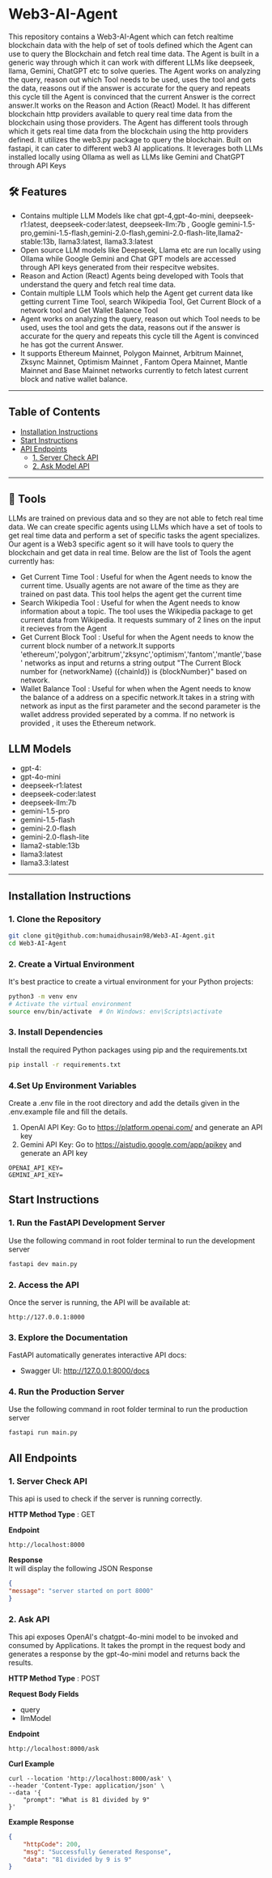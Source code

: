 # Web3-AI-Agent
This repository contains a Web3-AI-Agent which can fetch realtime blockchain data with the help of set of tools defined which the Agent can use to query the Blockchain and fetch real time data. The Agent is built in a generic way through which it can work with different LLMs like deepseek, llama, Gemini, ChatGPT etc to solve queries. The Agent works on analyzing the query, reason out which Tool needs to be used, uses the tool and gets the data, reasons out if the answer is accurate for the query and repeats this cycle till the Agent is convinced that the current Answer is the correct answer.It works on the Reason and Action (React) Model. It has different blockchain http providers available to query real time data from the blockchain using those providers. The Agent has different tools through which it gets real time data from the blockchain using the http providers defined. It utilizes the web3.py package to query the blockchain. Built on fastapi, it can cater to different web3 AI applications. It leverages both LLMs installed locally using Ollama as well as LLMs like Gemini and ChatGPT through API Keys

## 🛠 Features
- Contains multiple LLM Models like chat gpt-4,gpt-4o-mini, deepseek-r1:latest, deepseek-coder:latest, deepseek-llm:7b , Google gemini-1.5-pro,gemini-1.5-flash,gemini-2.0-flash,gemini-2.0-flash-lite,llama2-stable:13b, llama3:latest, llama3.3:latest
- Open source LLM models like Deepseek, Llama etc are run locally using Ollama while Google Gemini and Chat GPT models are accessed through API keys generated from their respecitve websites. 
- Reason and Action (React) Agents being developed with Tools that understand the query and fetch real time data.
- Contain multiple LLM Tools which help the Agent get current data like getting current Time Tool, search Wikipedia Tool, Get Current Block of a network tool and Get Wallet Balance Tool
- Agent works on analyzing the query, reason out which Tool needs to be used, uses the tool and gets the data, reasons out if the answer is accurate for the query and repeats this cycle till the Agent is convinced he has got the current Answer.
- It supports Ethereum Mainnet, Polygon Mainnet, Arbitrum Mainnet, Zksync Mainnet, Optimism Mainnet , Fantom Opera Mainnet, Mantle Mainnet and Base Mainnet networks currently to fetch latest current block and native wallet balance. 
---

## Table of Contents

- [Installation Instructions](#installation-instructions)
- [Start Instructions](#start-instructions)
- [API Endpoints ](#all-endpoints)
	- [1. Server Check API](#1-server-check-api)
	- [2. Ask Model API ](#2-models--gpt-4o-mini-api)
 	


---


## 🔨 Tools 
LLMs are trained on previous data and so they are not able to fetch real time data. We can create specific agents using LLMs which have a set of tools to get real time data and perform a set of specific tasks the agent specializes. Our agent is a Web3 specific agent so it will have tools to query the blockchain and get data in real time. Below are the list of Tools the agent currently has:

- Get Current Time Tool : Useful for when the Agent needs to know the current time. Usually agents are not aware of the time as they are trained on past data. This tool helps the agent get the current time
- Search Wikipedia Tool : Useful for when the Agent needs to know information about a topic. The tool uses the Wikipedia package to get current data from Wikipedia. It requests summary of 2 lines on the input it recieves from the Agent
- Get Current Block Tool : Useful for when the Agent needs to know the current block number of a network.It supports 'ethereum','polygon','arbitrum','zksync','optimism','fantom','mantle','base' networks as input and returns a string output "The Current Block number for {networkName} ({chainId}) is {blockNumber}" based on network.
- Wallet Balance Tool : Useful for when when the Agent needs to know the balance of a address on a specific network.It takes in a string with network as input as the first parameter and the second parameter is the wallet address provided seperated by a comma. If no network is provided , it uses the Ethereum network.


## LLM Models
- gpt-4:
- gpt-4o-mini
- deepseek-r1:latest
- deepseek-coder:latest
- deepseek-llm:7b
- gemini-1.5-pro
- gemini-1.5-flash
- gemini-2.0-flash
- gemini-2.0-flash-lite
- llama2-stable:13b
- llama3:latest
- llama3.3:latest
---



## Installation Instructions

### 1. Clone the Repository
```bash
git clone git@github.com:humaidhusain98/Web3-AI-Agent.git
cd Web3-AI-Agent
```

### 2. Create a Virtual Environment
It's best practice to create a virtual environment for your Python projects:
```bash
python3 -m venv env
# Activate the virtual environment
source env/bin/activate  # On Windows: env\Scripts\activate
```

### 3. Install Dependencies
Install the required Python packages using pip and the requirements.txt
```bash
pip install -r requirements.txt
```

### 4.Set Up Environment Variables
Create a .env file in the root directory and add the details given in the .env.example file and fill the details. 
<br />
1. OpenAI API Key: Go to https://platform.openai.com/ and generate an API key
2. Gemini API Key: Go to https://aistudio.google.com/app/apikey and generate an API key
```env
OPENAI_API_KEY=
GEMINI_API_KEY=
```

## Start Instructions
### 1. Run the FastAPI Development Server
Use the following command in root folder terminal to run the development server
```bash
fastapi dev main.py
```

### 2. Access the API
Once the server is running, the API will be available at:
```arduino
http://127.0.0.1:8000
```

### 3. Explore the Documentation
FastAPI automatically generates interactive API docs:
- Swagger UI: http://127.0.0.1:8000/docs

### 4. Run the Production Server
Use the following command in root folder terminal to run the production server
```bash
fastapi run main.py
```

## All Endpoints

### 1. Server Check API

This api is used to check if the server is running correctly.

**HTTP Method Type** : GET

**Endpoint**

```
http://localhost:8000
```

**Response**
<br/>
It will display the following JSON Response
```json
{
"message": "server started on port 8000"
}
```

### 2. Ask API 

This api exposes OpenAI's chatgpt-4o-mini model to be invoked and consumed by Applications. It takes the prompt in the request body and generates a response by the gpt-4o-mini model and returns back the results.

**HTTP Method Type** : POST

**Request Body Fields**

- query
- llmModel

**Endpoint**

```
http://localhost:8000/ask
```

**Curl Example**
```curl
curl --location 'http://localhost:8000/ask' \
--header 'Content-Type: application/json' \
--data '{
	"prompt": "What is 81 divided by 9"
}'
``` 

**Example Response**
```json
{
    "httpCode": 200,
    "msg": "Successfully Generated Response",
    "data": "81 divided by 9 is 9"
}
```

